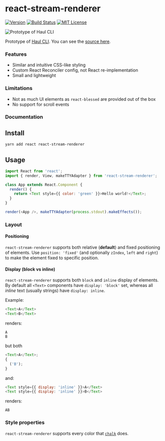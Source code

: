 # react-stream-renderer

[![Version][version-badge]][package]
[![Build Status][build-badge]][build]
[![MIT License][license-badge]][license]

![Prototype of Haul CLI](./haul-cli-preview.gif)

Prototype of [Haul CLI](https://github.com/callstack/haul). You can see the [source here](https://github.com/callstack/haul/blob/b5de93c580128a8f5be48c01e4f87211d7e70435/src/server/ui.js#L74-L346).

### Features

* Similar and intuitive CSS-like styling
* Custom React Reconciler config, not React re-implementation
* Small and lightweight

### Limitations

* Not as much UI elements as `react-blessed` are provided out of the box
* No support for scroll events

### Documentation

## Install

```bash
yarn add react react-stream-renderer
```

## Usage

```js
import React from 'react';
import { render, View, makeTTYAdapter } from 'react-stream-renderer';

class App extends React.Component {
  render() {
    return <Text style={{ color: 'green' }}>Hello world!</Text>;
  }
}

render(<App />, makeTTYAdapter(process.stdout).makeEffects());
```

### Layout

#### Positioning

`react-stream-renderer` supports both relative (**default**) and fixed positioning of elements. Use `position: 'fixed'` (and optionally `zIndex`, `left` and `right`) to
make the element fixed to specific position.

#### Display (block vs inline)

`react-stream-renderer` supports both `block` and `inline` display of elements.
By default all `<Text>` components have `display: 'block'` set, whereas all _inline_ text (usually strings) have `display: inline`.

Example:

```js
<Text>A</Text>
<Text>B</Text>
```

renders:

```
A
B
```

but both

```js
<Text>A</Text>;
{
  ('B');
}
```

and:

```js
<Text style={{ display: 'inline' }}>A</Text>
<Text style={{ display: 'inline' }}>B</Text>
```

renders:

```
AB
```

### Style properties

`react-stream-renderer` supports every color that [`chalk`](https://github.com/chalk/chalk) does.

<!-- badges -->

[build-badge]: https://img.shields.io/circleci/project/github/zamotany/react-stream-renderer/master.svg?style=flat-square
[build]: https://circleci.com/gh/zamotany/react-stream-renderer
[license-badge]: https://img.shields.io/npm/l/linaria.svg?style=flat-square
[license]: https://opensource.org/licenses/MIT
[version-badge]: https://img.shields.io/npm/v/react-stream-renderer.svg?style=flat-square
[package]: https://www.npmjs.com/package/react-stream-renderer
